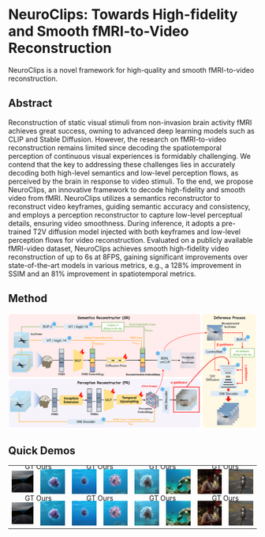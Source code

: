 # NeuroClips: Towards High-fidelity and Smooth fMRI-to-Video Reconstruction
NeuroClips is a novel framework for high-quality and smooth fMRI-to-video reconstruction. 
## Abstract
Reconstruction of static visual stimuli from non-invasion brain activity fMRI achieves great success, owning to advanced deep learning models such as CLIP and Stable Diffusion. However, the research on fMRI-to-video reconstruction remains limited since decoding the spatiotemporal perception of continuous visual experiences is formidably challenging. We contend that the key to addressing these challenges lies in accurately decoding both high-level semantics and low-level perception flows, as perceived by the brain in response to video stimuli.
To the end, we propose NeuroClips, an innovative framework to decode high-fidelity and smooth video from fMRI. NeuroClips utilizes a semantics reconstructor to reconstruct video keyframes, guiding semantic accuracy and consistency, and employs a perception reconstructor to capture low-level perceptual details, ensuring video smoothness. During inference, it adopts a pre-trained T2V diffusion model injected with both keyframes and low-level perception flows for video reconstruction.
Evaluated on a publicly available fMRI-video dataset, NeuroClips achieves smooth high-fidelity video reconstruction of up to 6s at 8FPS, gaining significant improvements over state-of-the-art models in various metrics, e.g., a 128% improvement in SSIM and an 81% improvement in spatiotemporal metrics.

## Method
![model](assets/model.png)

## Quick Demos
<table class="center">
      <tr style="line-height: 0">
      <td colspan="2" style="border: none; text-align: center">GT    Ours</td>
      <td colspan="2" style="border: none; text-align: center">GT    Ours</td>
      <td colspan="2" style="border: none; text-align: center">GT    Ours</td>
      <td colspan="2" style="border: none; text-align: center">GT    Ours</td>
      </tr>
      <tr>
      <td style="border: none"><img src="assets/samples/0-a-car-is-driving-down-the-road,-8k-uhd,-dslr,.gif"></td>
      <td style="border: none"><img src="assets/samples/93.gif"></td>
      <td style="border: none"><img src="assets/samples/94.gif"></td>
      <td style="border: none"><img src="assets/samples/95.gif"></td>
      <td style="border: none"><img src="assets/samples/96.gif"></td>
      <td style="border: none"><img src="assets/samples/108.gif"></td>
      <td style="border: none"><img src="assets/samples/204.gif"></td>
      <td style="border: none"><img src="assets/samples/281.gif"></td>
      </tr>
      <tr style="line-height: 0">
      <td colspan="2" style="border: none; text-align: center">GT    Ours</td>
      <td colspan="2" style="border: none; text-align: center">GT    Ours</td>
      <td colspan="2" style="border: none; text-align: center">GT    Ours</td>
      <td colspan="2" style="border: none; text-align: center">GT    Ours</td>
      </tr>
      <tr>
      <td style="border: none"><img src="assets/samples/0-a-car-is-driving-down-the-road,-8k-uhd,-dslr,.gif"></td>
      <td style="border: none"><img src="assets/samples/93.gif"></td>
      <td style="border: none"><img src="assets/samples/94.gif"></td>
      <td style="border: none"><img src="assets/samples/95.gif"></td>
      <td style="border: none"><img src="assets/samples/96.gif"></td>
      <td style="border: none"><img src="assets/samples/108.gif"></td>
      <td style="border: none"><img src="assets/samples/204.gif"></td>
      <td style="border: none"><img src="assets/samples/281.gif"></td>
      </tr>
  </table>

